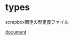 # types

scrapbox関連の型定義ファイル

[document](https://doc.deno.land/https://raw.githubusercontent.com/scrapbox-jp/types/0.3.1/mod.ts)
